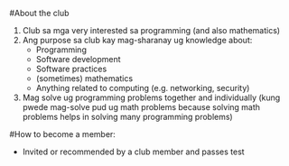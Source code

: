 #About the club

1. Club sa mga very interested sa programming (and also mathematics)
2. Ang purpose sa club kay mag-sharanay ug knowledge about:
      - Programming
      - Software development
      - Software practices
      - (sometimes) mathematics
      - Anything related to computing (e.g. networking, security)
3. Mag solve ug programming problems together and individually (kung pwede mag-solve pud ug math problems because solving math problems helps in solving many programming problems)


#How to become a member: 
- Invited or recommended by a club member and passes test  
